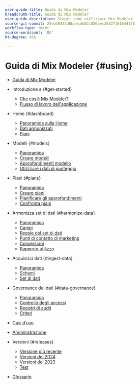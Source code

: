 ```yaml
---
user-guide-title: Guida di Mix Modeler
breadcrumb-title: Guida di Mix Modeler
user-guide-description: Scopri come utilizzare Mix Modeler.
source-git-commit: 25eb18443d0bdecdb02c026aec363271618441f5
workflow-type: tm+mt
source-wordcount: '85'
ht-degree: 45%

---
```



# Guida di Mix Modeler {#using}

+ [Guida di Mix Modeler](/help/overview.md)

+ Introduzione a {#get-started}
   + [Che cos’è Mix Modeler?](/help/get-started/about.md)
   + [Flusso di lavoro dell&#39;applicazione](/help/get-started/workflow.md)

+ Home {#dashboard}
   + [Panoramica sulla Home](/help/dashboard/overview.md)
   + [Dati armonizzati](/help/dashboard/harmonized-data.md)
   + [Piani](/help/dashboard/plans.md)

+ Modelli {#models}
   + [Panoramica](/help/models/overview.md)
   + [Creare modelli](/help/models/build.md)
   + [Approfondimenti modello](/help/models/insights.md)
   + [Utilizzare i dati di punteggio](/help/models/scoring-data.md)

+ Piani {#plans}
   + [Panoramica](/help/plans/overview.md)
   + [Creare piani](/help/plans/build.md)
   + [Pianificare gli approfondimenti](/help/plans/insights.md)
   + [Confronta piani](/help/plans/compare.md)

+ Armonizza set di dati {#harmonize-data}
   + [Panoramica](/help/harmonize-data/overview.md)
   + [Campi](/help/harmonize-data/fields.md)
   + [Regole del set di dati](/help/harmonize-data/dataset-rules.md)
   + [Punti di contatto di marketing](/help/harmonize-data/marketing-touchpoints.md)
   + [Conversioni](/help/harmonize-data/conversions.md)
   + [Rapporto utilizzo](/help/harmonize-data/usage-report.md)

+ Acquisisci dati {#ingest-data}
   + [Panoramica](/help/ingest-data/overview.md)
   + [Schemi](/help/ingest-data/schemas.md)
   + [Set di dati](/help/ingest-data/datasets.md)

+ Governance dei dati {#data-governance}
   + [Panoramica](/help/data-governance/overview.md)
   + [Controllo degli accessi](/help/data-governance/access-controls.md)
   + [Registri di audit](/help/data-governance/audit-logs.md)
   + [Criteri](/help/data-governance/policies.md)

+ [Casi d’uso](/help/main-guide/use-cases.md)

+ [Amministrazione](/help/main-guide/administration.md)

+ Versioni {#releases}
   + [Versione più recente](/help/releases/latest.md)
   + [Versioni del 2024](/help/releases/2024.md)
   + [Versioni del 2023](/help/releases/2023.md)
   + [Test](../releases/test.md)

+ [Glossario](/help/main-guide/glossary.md)

